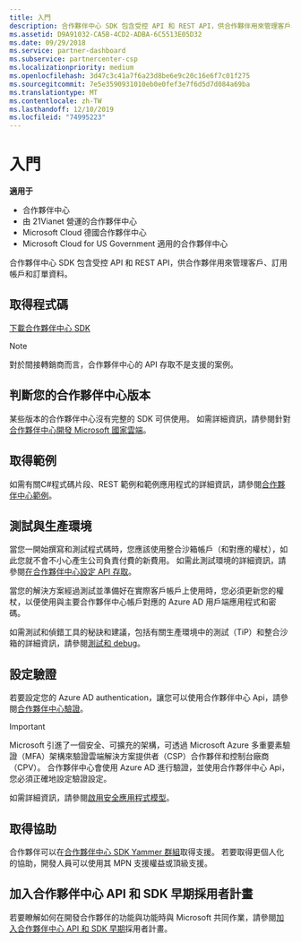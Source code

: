 ```yaml
---
title: 入門
description: 合作夥伴中心 SDK 包含受控 API 和 REST API，供合作夥伴用來管理客戶、訂用帳戶和訂單資料。
ms.assetid: D9A91032-CA5B-4CD2-ADBA-6C5513E05D32
ms.date: 09/29/2018
ms.service: partner-dashboard
ms.subservice: partnercenter-csp
ms.localizationpriority: medium
ms.openlocfilehash: 3d47c3c41a7f6a23d8be6e9c20c16e6f7c01f275
ms.sourcegitcommit: 7e5e3590931010eb0e0fef3e7f6d5d7d084a69ba
ms.translationtype: MT
ms.contentlocale: zh-TW
ms.lasthandoff: 12/10/2019
ms.locfileid: "74995223"
---
```

# <a name="get-started"></a>入門

**適用于**

- 合作夥伴中心
- 由 21Vianet 營運的合作夥伴中心
- Microsoft Cloud 德國合作夥伴中心
- Microsoft Cloud for US Government 適用的合作夥伴中心

合作夥伴中心 SDK 包含受控 API 和 REST API，供合作夥伴用來管理客戶、訂用帳戶和訂單資料。

## <a name="span-idget_the_codespan-idget_the_codespan-idget_the_codeget-the-code"></a><span id="Get_the_code"/><span id="get_the_code"/><span id="GET_THE_CODE"/>取得程式碼

[下載合作夥伴中心 SDK](https://go.microsoft.com/fwlink/p/?LinkId=746681)  

> [!NOTE]  
> 對於間接轉銷商而言，合作夥伴中心的 API 存取不是支援的案例。

## <a name="span-iddetermine_your_version_of_partner_centerspan-iddetermine_your_version_of_partner_centerspan-iddetermine_your_version_of_partner_centerdetermine-your-version-of-partner-center"></a><span id="Determine_your_version_of_Partner_Center"/><span id="determine_your_version_of_partner_center"/><span id="DETERMINE_YOUR_VERSION_OF_PARTNER_CENTER"/>判斷您的合作夥伴中心版本

某些版本的合作夥伴中心沒有完整的 SDK 可供使用。 如需詳細資訊，請參閱針對[合作夥伴中心開發 Microsoft 國家雲端](developing-for-partner-center-for-microsoft-national-cloud.md)。

## <a name="span-idget_the_samplesspan-idget_the_samplesspan-idget_the_samplesget-the-samples"></a><span id="Get_the_samples"/><span id="get_the_samples"/><span id="GET_THE_SAMPLES"/>取得範例

如需有關C#程式碼片段、REST 範例和範例應用程式的詳細資訊，請參閱[合作夥伴中心範例](partner-center-samples.md)。

## <a name="span-idsdk_test_vs_prodspan-idsdk_test_vs_prodtest-vs-production"></a><span id="sdk_test_vs_prod"/><span id="SDK_TEST_VS_PROD"/>測試與生產環境

當您一開始撰寫和測試程式碼時，您應該使用整合沙箱帳戶（和對應的權杖），如此您就不會不小心產生公司負責付費的新費用。 如需此測試環境的詳細資訊，請參閱[在合作夥伴中心設定 API 存取](set-up-api-access-in-partner-center.md)。

當您的解決方案經過測試並準備好在實際客戶帳戶上使用時，您必須更新您的權杖，以便使用與主要合作夥伴中心帳戶對應的 Azure AD 用戶端應用程式和密碼。

如需測試和偵錯工具的秘訣和建議，包括有關生產環境中的測試（TiP）和整合沙箱的詳細資訊，請參閱[測試和 debug](test-and-debug.md)。

## <a name="span-idsdk_config_authspan-idsdk_config_authconfigure-your-authentication"></a><span id="sdk_config_auth"/><span id="SDK_CONFIG_AUTH"/>設定驗證

若要設定您的 Azure AD authentication，讓您可以使用合作夥伴中心 Api，請參閱[合作夥伴中心驗證](partner-center-authentication.md)。  

> [!IMPORTANT]
> Microsoft 引進了一個安全、可擴充的架構，可透過 Microsoft Azure 多重要素驗證（MFA）架構來驗證雲端解決方案提供者（CSP）合作夥伴和控制台廠商（CPV）。
合作夥伴中心會使用 Azure AD 進行驗證，並使用合作夥伴中心 Api，您必須正確地設定驗證設定。 
> 
> 如需詳細資訊，請參閱[啟用安全應用程式模型](enable-secure-app-model.md)。

## <a name="span-idget_helpspan-idget_helpspan-idget_helpget-help"></a><span id="Get_help"/><span id="get_help"/><span id="GET_HELP"/>取得協助

合作夥伴可以在[合作夥伴中心 SDK Yammer 群組](https://go.microsoft.com/fwlink/p/?LinkID=717360)取得支援。 若要取得更個人化的協助，開發人員可以使用其 MPN 支援權益或頂級支援。

## <a name="span-idearly_adopter_programspan-idearly_adopter_programspan-idearly_adopter_programjoin-the-partner-center-api-and-sdk-early-adopter-program"></a><span id="Early_adopter_program"/><span id="early_adopter_program"/><span id="EARLY_ADOPTER_PROGRAM"/>加入合作夥伴中心 API 和 SDK 早期採用者計畫

若要瞭解如何在開發合作夥伴的功能與功能時與 Microsoft 共同作業，請參閱[加入合作夥伴中心 API 和 SDK 早期](early-adopter-program.md)採用者計畫。